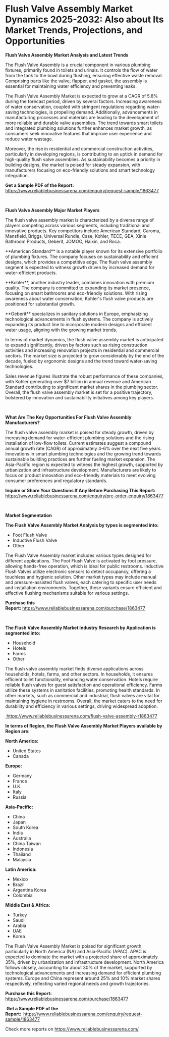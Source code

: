 <p><h1>Flush Valve Assembly Market Dynamics 2025-2032: Also about Its Market Trends, Projections, and Opportunities</h1></p><p><strong>Flush Valve Assembly Market Analysis and Latest Trends</strong></p>
<p><p>The Flush Valve Assembly is a crucial component in various plumbing fixtures, primarily found in toilets and urinals. It controls the flow of water from the tank to the bowl during flushing, ensuring effective waste removal. Comprising parts like the valve, flapper, and gasket, the assembly is essential for maintaining water efficiency and preventing leaks.</p><p>The Flush Valve Assembly Market is expected to grow at a CAGR of 5.8% during the forecast period, driven by several factors. Increasing awareness of water conservation, coupled with stringent regulations regarding water-saving technologies, is propelling demand. Additionally, advancements in manufacturing processes and materials are leading to the development of more reliable and durable valve assemblies. The trend towards smart toilets and integrated plumbing solutions further enhances market growth, as consumers seek innovative features that improve user experience and reduce water wastage.</p><p>Moreover, the rise in residential and commercial construction activities, particularly in developing regions, is contributing to an uptick in demand for high-quality flush valve assemblies. As sustainability becomes a priority in building designs, the market is poised for steady expansion, with manufacturers focusing on eco-friendly solutions and smart technology integration.</p></p>
<p><strong>Get a Sample PDF of the Report:&nbsp;</strong> <a href="https://www.reliablebusinessarena.com/enquiry/request-sample/1863477?utm_campaign=3173&utm_medium=2&utm_source=Github&utm_content=ia&utm_term=10042025&utm_id=flush-valve-assembly">https://www.reliablebusinessarena.com/enquiry/request-sample/1863477</a></p>
<p>&nbsp;</p>
<p><strong>Flush Valve Assembly Major Market Players</strong></p>
<p><p>The flush valve assembly market is characterized by a diverse range of players competing across various segments, including traditional and innovative products. Key competitors include American Standard, Caroma, Mansfield, Briggs, Universal Rundle, Case, Kohler, TECE, GEA, Xinle Bathroom Products, Geberit, JOMOO, Haixin, and Roca.</p><p>**American Standard** is a notable player known for its extensive portfolio of plumbing fixtures. The company focuses on sustainability and efficient designs, which provides a competitive edge. The flush valve assembly segment is expected to witness growth driven by increased demand for water-efficient products.</p><p>**Kohler**, another industry leader, combines innovation with premium quality. The company is committed to expanding its market presence, focusing on smart bathrooms and eco-friendly solutions. With rising awareness about water conservation, Kohler's flush valve products are positioned for substantial growth.</p><p>**Geberit** specializes in sanitary solutions in Europe, emphasizing technological advancements in flush systems. The company is actively expanding its product line to incorporate modern designs and efficient water usage, aligning with the growing market trends.</p><p>In terms of market dynamics, the flush valve assembly market is anticipated to expand significantly, driven by factors such as rising construction activities and increasing renovation projects in residential and commercial sectors. The market size is projected to grow considerably by the end of the decade, fueled by ergonomic designs and the trend toward water-saving technologies.</p><p>Sales revenue figures illustrate the robust performance of these companies, with Kohler generating over $7 billion in annual revenue and American Standard contributing to significant market shares in the plumbing sector. Overall, the flush valve assembly market is set for a positive trajectory, bolstered by innovation and sustainability initiatives among key players.</p></p>
<p>&nbsp;</p>
<p><strong>What Are The Key Opportunities For Flush Valve Assembly Manufacturers?</strong></p>
<p><p>The flush valve assembly market is poised for steady growth, driven by increasing demand for water-efficient plumbing solutions and the rising installation of low-flow toilets. Current estimates suggest a compound annual growth rate (CAGR) of approximately 4-6% over the next five years. Innovations in smart plumbing technologies and the growing trend towards sustainable building practices are further fueling market expansion. The Asia-Pacific region is expected to witness the highest growth, supported by urbanization and infrastructure development. Manufacturers are likely to focus on product innovation and eco-friendly materials to meet evolving consumer preferences and regulatory standards.</p></p>
<p><strong>Inquire or Share Your Questions If Any Before Purchasing This Report:</strong> <a href="https://www.reliablebusinessarena.com/enquiry/pre-order-enquiry/1863477?utm_campaign=3173&utm_medium=2&utm_source=Github&utm_content=ia&utm_term=10042025&utm_id=flush-valve-assembly">https://www.reliablebusinessarena.com/enquiry/pre-order-enquiry/1863477</a></p>
<p>&nbsp;</p>
<p><strong>Market Segmentation</strong></p>
<p><strong>The Flush Valve Assembly Market Analysis by types is segmented into:</strong></p>
<p><ul><li>Foot Flush Valve</li><li>Inductive Flush Valve</li><li>Other</li></ul></p>
<p><p>The Flush Valve Assembly market includes various types designed for different applications. The Foot Flush Valve is activated by foot pressure, allowing hands-free operation, which is ideal for public restrooms. Inductive Flush Valves utilize electronic sensors to detect occupancy, offering a touchless and hygienic solution. Other market types may include manual and pressure-assisted flush valves, each catering to specific user needs and installation environments. Together, these variants ensure efficient and effective flushing mechanisms suitable for various settings.</p></p>
<p><strong>Purchase this Report:&nbsp;</strong><a href="https://www.reliablebusinessarena.com/purchase/1863477?utm_campaign=3173&utm_medium=2&utm_source=Github&utm_content=ia&utm_term=10042025&utm_id=flush-valve-assembly">https://www.reliablebusinessarena.com/purchase/1863477</a></p>
<p>&nbsp;</p>
<p><strong>The Flush Valve Assembly Market Industry Research by Application is segmented into:</strong></p>
<p><ul><li>Household</li><li>Hotels</li><li>Farms</li><li>Other</li></ul></p>
<p><p>The flush valve assembly market finds diverse applications across households, hotels, farms, and other sectors. In households, it ensures efficient toilet functionality, enhancing water conservation. Hotels require reliable flush valves for guest satisfaction and operational efficiency. Farms utilize these systems in sanitation facilities, promoting health standards. In other markets, such as commercial and industrial, flush valves are vital for maintaining hygiene in restrooms. Overall, the market caters to the need for durability and efficiency in various settings, driving widespread adoption.</p></p>
<p><a href="https://www.reliablebusinessarena.com/flush-valve-assembly-r1863477?utm_campaign=3173&utm_medium=2&utm_source=Github&utm_content=ia&utm_term=10042025&utm_id=flush-valve-assembly">&nbsp;https://www.reliablebusinessarena.com/flush-valve-assembly-r1863477</a></p>
<p><strong>In terms of Region, the Flush Valve Assembly Market Players available by Region are:</strong></p>
<p>
    <p> <strong> North America: </strong>
        <ul>
            <li>United States</li>
            <li>Canada</li>
        </ul>
        </p> 
    <p> <strong> Europe: </strong>
        <ul>
            <li>Germany</li>
            <li>France</li>
            <li>U.K.</li>
            <li>Italy</li>
            <li>Russia</li>
        </ul>
        </p> 
    <p> <strong> Asia-Pacific: </strong>
        <ul>
            <li>China</li>
            <li>Japan</li>
            <li>South Korea</li>
            <li>India</li>
            <li>Australia</li>
            <li>China Taiwan</li>
            <li>Indonesia</li>
            <li>Thailand</li>
            <li>Malaysia</li>
        </ul>
        </p> 
    <p> <strong> Latin America: </strong>
        <ul>
            <li>Mexico</li>
            <li>Brazil</li>
            <li>Argentina Korea</li>
            <li>Colombia</li>
        </ul>
        </p> 
    <p> <strong> Middle East & Africa: </strong>
        <ul>
            <li>Turkey</li>
            <li>Saudi</li>
            <li>Arabia</li>
            <li>UAE</li>
            <li>Korea</li>
        </ul>
    </p>
    </p>
<p><p>The Flush Valve Assembly Market is poised for significant growth, particularly in North America (NA) and Asia-Pacific (APAC). APAC is expected to dominate the market with a projected share of approximately 35%, driven by urbanization and infrastructure development. North America follows closely, accounting for about 30% of the market, supported by technological advancements and increasing demand for efficient plumbing systems. Europe and China represent around 25% and 10% market shares respectively, reflecting varied regional needs and growth trajectories.</p></p>
<p><strong>Purchase this Report: </strong><a href="https://www.reliablebusinessarena.com/purchase/1863477?utm_campaign=3173&utm_medium=2&utm_source=Github&utm_content=ia&utm_term=10042025&utm_id=flush-valve-assembly">https://www.reliablebusinessarena.com/purchase/1863477</a></p>
<p>&nbsp;<strong>Get a Sample PDF of the Report:&nbsp;&nbsp;</strong><a href="https://www.reliablebusinessarena.com/enquiry/request-sample/1863477?utm_campaign=3173&utm_medium=2&utm_source=Github&utm_content=ia&utm_term=10042025&utm_id=flush-valve-assembly">https://www.reliablebusinessarena.com/enquiry/request-sample/1863477</a></p>
<p><strong></strong></p>
<p>Check more reports on <a href="https://www.reliablebusinessarena.com/?utm_campaign=3173&utm_medium=2&utm_source=Github&utm_content=ia&utm_term=10042025&utm_id=flush-valve-assembly">https://www.reliablebusinessarena.com/</a></p>